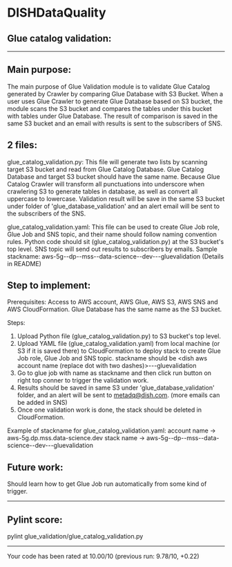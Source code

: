 # DISHDataQuality


## Glue catalog validation: 
___
## Main purpose:
The main purpose of Glue Validation module is to validate Glue Catalog generated by Crawler by comparing Glue Database with S3 Bucket. When a user uses Glue Crawler to generate Glue Database based on S3 bucket, the module scans the S3 bucket and compares the tables under this bucket with tables under Glue Database. The result of comparison is saved in the same S3 bucket and an email with results is sent to the subscribers of SNS.


## 2 files:
glue_catalog_validation.py:
This file will generate two lists by scanning target S3 bucket and read from Glue Catalog Database. Glue Catalog Database and target S3 bucket should have the same name.
Because Glue Catalog Crawler will transform all punctuations into underscore when crawlering S3 to generate tables in database, as well as convert all uppercase to lowercase.
Validation result will be save in the same S3 bucket under folder of 'glue_database_validation' and an alert email will be sent to the subscribers of the SNS.

glue_catalog_validation.yaml:
This file can be used to create Glue Job role, Glue Job and SNS topic, and their name should follow naming convention rules.
Python code should sit (glue_catalog_validation.py) at the S3 bucket's top level.
SNS topic will send out results to subscribers by emails.
Sample stackname: aws-5g--dp--mss--data-science--dev---gluevalidation (Details in README)

## Step to implement:
Prerequisites:
Access to AWS account, AWS Glue, AWS S3, AWS SNS and AWS CloudFormation. Glue Database has the same name as the S3 bucket.

Steps:
1. Upload Python file (glue_catalog_validation.py) to S3 bucket's top level.
2. Upload YAML file (glue_catalog_validation.yaml) from local machine (or S3 if it is saved there) to CloudFormation to deploy stack
to create Glue Job role, Glue Job and SNS topic.
stackname should be <dish aws account name (replace dot with two dashes)>---gluevalidation
3. Go to glue job with name as stackname and then click run button on right top conner to trigger the validation work.
4. Results should be saved in same S3 under 'glue_database_validation' folder, and an alert will be sent to metadq@dish.com. (more emails can be added in SNS)
5. Once one validation work is done, the stack should be deleted in CloudFormation.

Example of stackname for glue_catalog_validation.yaml:
account name -> aws-5g.dp.mss.data-science.dev
stack name -> aws-5g--dp--mss--data-science--dev---gluevalidation

## Future work:
Should learn how to get Glue Job run automatically from some kind of trigger.
___

## Pylint score:
pylint glue_validation/glue_catalog_validation.py

-------------------------------------------------------------------
Your code has been rated at 10.00/10 (previous run: 9.78/10, +0.22)